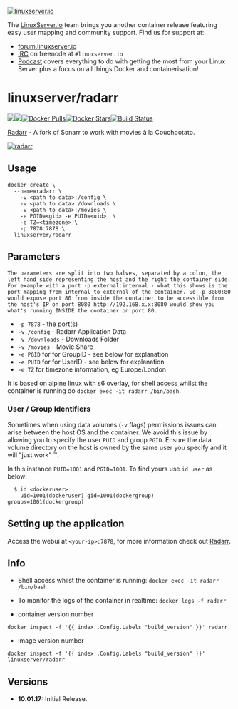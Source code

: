 [linuxserverurl]: https://linuxserver.io
[forumurl]: https://forum.linuxserver.io
[ircurl]: https://www.linuxserver.io/irc/
[podcasturl]: https://www.linuxserver.io/podcast/
[appurl]: https://github.com/Radarr/Radarr
[hub]: https://hub.docker.com/r/linuxserver/radarr/

[![linuxserver.io](https://raw.githubusercontent.com/linuxserver/docker-templates/master/linuxserver.io/img/linuxserver_medium.png)][linuxserverurl]

The [LinuxServer.io][linuxserverurl] team brings you another container release featuring easy user mapping and community support. Find us for support at:
* [forum.linuxserver.io][forumurl]
* [IRC][ircurl] on freenode at `#linuxserver.io`
* [Podcast][podcasturl] covers everything to do with getting the most from your Linux Server plus a focus on all things Docker and containerisation!

# linuxserver/radarr
[![](https://images.microbadger.com/badges/version/linuxserver/radarr.svg)](https://microbadger.com/images/linuxserver/radarr "Get your own version badge on microbadger.com")[![](https://images.microbadger.com/badges/image/linuxserver/radarr.svg)](http://microbadger.com/images/linuxserver/radarr "Get your own image badge on microbadger.com")[![Docker Pulls](https://img.shields.io/docker/pulls/linuxserver/radarr.svg)][hub][![Docker Stars](https://img.shields.io/docker/stars/linuxserver/radarr.svg)][hub][![Build Status](http://jenkins.linuxserver.io:8080/buildStatus/icon?job=Dockers/LinuxServer.io/linuxserver-radarr)](http://jenkins.linuxserver.io:8080/job/Dockers/job/LinuxServer.io/job/linuxserver-radarr/)

[Radarr][appurl] - A fork of Sonarr to work with movies à la Couchpotato. 

[![radarr](https://raw.githubusercontent.com/linuxserver/docker-templates/master/linuxserver.io/img/radarr.png)][appurl]

## Usage

```
docker create \
  --name=radarr \
	-v <path to data>:/config \
	-v <path to data>:/downloads \
	-v <path to data>:/movies \
	-e PGID=<gid> -e PUID=<uid>  \
	-e TZ=<timezone> \
	-p 7878:7878 \
  linuxserver/radarr
```

## Parameters

`The parameters are split into two halves, separated by a colon, the left hand side representing the host and the right the container side. 
For example with a port -p external:internal - what this shows is the port mapping from internal to external of the container.
So -p 8080:80 would expose port 80 from inside the container to be accessible from the host's IP on port 8080
http://192.168.x.x:8080 would show you what's running INSIDE the container on port 80.`


* `-p 7878` - the port(s)
* `-v /config` - Radarr Application Data
* `-v /downloads` - Downloads Folder
* `-v /movies` - Movie Share
* `-e PGID` for for GroupID - see below for explanation
* `-e PUID` for for UserID - see below for explanation
* `-e TZ` for timezone information, eg Europe/London

It is based on alpine linux with s6 overlay, for shell access whilst the container is running do `docker exec -it radarr /bin/bash`.

### User / Group Identifiers

Sometimes when using data volumes (`-v` flags) permissions issues can arise between the host OS and the container. We avoid this issue by allowing you to specify the user `PUID` and group `PGID`. Ensure the data volume directory on the host is owned by the same user you specify and it will "just work" ™.

In this instance `PUID=1001` and `PGID=1001`. To find yours use `id user` as below:

```
  $ id <dockeruser>
    uid=1001(dockeruser) gid=1001(dockergroup) groups=1001(dockergroup)
```

## Setting up the application

Access the webui at `<your-ip>:7878`, for more information check out [Radarr][appurl].

## Info

* Shell access whilst the container is running: `docker exec -it radarr /bin/bash`
* To monitor the logs of the container in realtime: `docker logs -f radarr`

* container version number 

`docker inspect -f '{{ index .Config.Labels "build_version" }}' radarr`

* image version number

`docker inspect -f '{{ index .Config.Labels "build_version" }}' linuxserver/radarr`

## Versions

+ **10.01.17:** Initial Release.

